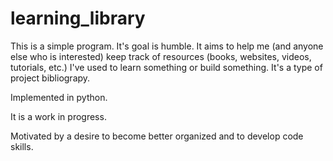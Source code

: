 # learning_library

This is a simple program. It's goal is humble. It aims to help me (and anyone else who is interested) keep track of resources (books, websites, videos, tutorials, etc.) I've used to learn something or build something. It's a type of project bibliograpy. 

Implemented in python.

It is a work in progress.  

Motivated by a desire to become better organized and to develop code skills.
